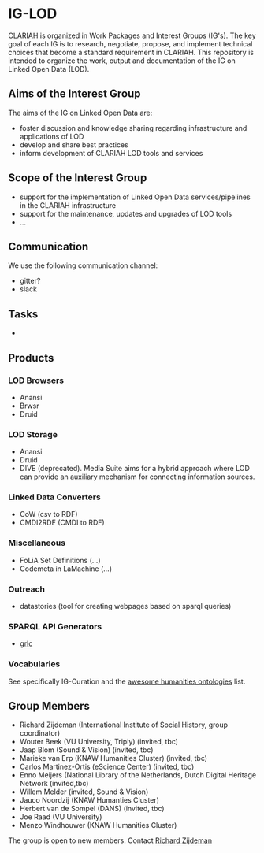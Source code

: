 # IG-LOD
CLARIAH is organized in Work Packages and Interest Groups (IG's). The key goal of each IG is to research, negotiate, propose, and implement technical choices that become a standard requirement in CLARIAH. This repository is intended to organize the work, output and documentation of the IG on Linked Open Data (LOD).

## Aims of the Interest Group

The aims of the IG on Linked Open Data are:

- foster discussion and knowledge sharing regarding infrastructure and applications of LOD
- develop and share best practices
- inform development of CLARIAH LOD tools and services

## Scope of the Interest Group

- support for the implementation of Linked Open Data services/pipelines in the CLARIAH infrastructure
- support for the maintenance, updates and upgrades of LOD tools
- ...

## Communication

We use the following communication channel:
- gitter?
- slack

## Tasks
- 

## Products

### LOD Browsers
- Anansi
- Brwsr
- Druid

### LOD Storage
- Anansi
- Druid
- DIVE (deprecated). Media Suite aims for a hybrid approach where LOD can provide an auxiliary mechanism for connecting information sources. 

### Linked Data Converters
- CoW (csv to RDF)
- CMDI2RDF (CMDI to RDF)

### Miscellaneous
- FoLiA Set Definitions (...)
- Codemeta in LaMachine (...)

### Outreach
- datastories (tool for creating webpages based on sparql queries)

### SPARQL API Generators
- [grlc](grlc.io)

### Vocabularies
See specifically IG-Curation and the [awesome humanities ontologies](https://github.com/CLARIAH/awesome-humanities-ontologies) list. 


## Group Members
- Richard Zijdeman (International Institute of Social History, group coordinator)
- Wouter Beek (VU University, Triply) (invited, tbc)
- Jaap Blom (Sound & Vision) (invited, tbc)
- Marieke van Erp (KNAW Humanities Cluster) (invited, tbc)
- Carlos Martinez-Ortis (eScience Center) (invited, tbc)
- Enno Meijers (National Library of the Netherlands, Dutch Digital Heritage Network (invited,tbc)
- Willem Melder (invited, Sound & Vision)
- Jauco Noordzij (KNAW Humanties Cluster)
- Herbert van de Sompel (DANS) (invited, tbc)
- Joe Raad (VU University)
- Menzo Windhouwer (KNAW Humanities Cluster)


The group is open to new members. Contact [Richard Zijdeman](https://github.com/rlzijdeman)
